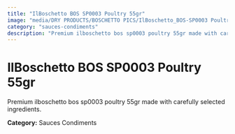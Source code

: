 ```yaml
---
title: "IlBoschetto BOS SP0003 Poultry 55gr"
image: "media/DRY PRODUCTS/BOSCHETTO PICS/IlBoschetto_BOS-SP0003 Poultry 55gr.png"
category: "sauces-condiments"
description: "Premium ilboschetto bos sp0003 poultry 55gr made with carefully selected ingredients."
---
```


# IlBoschetto BOS SP0003 Poultry 55gr

Premium ilboschetto bos sp0003 poultry 55gr made with carefully selected ingredients.

**Category:** Sauces Condiments
